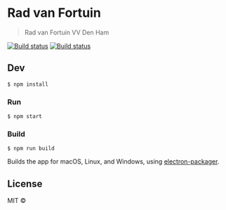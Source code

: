 # Rad van Fortuin

> Rad van Fortuin VV Den Ham


[![Build status](https://ci.appveyor.com/api/projects/status/u03aq729kfgu1pqj?svg=true)](https://ci.appveyor.com/project/rikbosch/radvanfortuin)
[![Build status](https://ci.appveyor.com/api/projects/status/u03aq729kfgu1pqj/branch/master?svg=true)](https://ci.appveyor.com/project/rikbosch/radvanfortuin/branch/master)

## Dev

```
$ npm install
```

### Run

```
$ npm start
```

### Build

```
$ npm run build
```

Builds the app for macOS, Linux, and Windows, using [electron-packager](https://github.com/electron-userland/electron-packager).


## License

MIT © [](http://vvdenham.nl)
